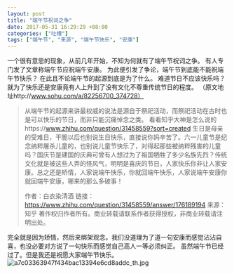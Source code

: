 ```yaml
---
layout: post
title: "端午节祝词之争"
date: 2017-05-31 16:29:29 +08:00
categories: ["吐槽"]
tags: ["端午节", "来源", "端午节快乐", "安康"]
---
```


一个很有意思的现象，从前几年开始，不知为何就有了端午节祝词之争。
有人专门发了文章称端午节应祝端午安康。
为此便引发了争论，端午节到底能不能祝端午节快乐？
在此且不论端午节的起源到底是为了什么。
难道节日不应该快乐吗？就为了快乐还是安康竟有人上升到了没有文化不尊重传统节日的程度。
（原文地址http://www.sohu.com/a/82256700_374728）

> 从端午节的起源来讲最权威的说法是源自于祭祀活动，而祭祀活动在古时也是可以快乐的节日，而非只能沉痛悼念之类。
> 看看知乎大神是怎么说的https://www.zhihu.com/question/31458559?sort=created
> 生日是母亲的受难日，干脆以后也别说生日快乐，直接说你妈辛苦了。六一儿童节是纪念纳粹屠杀儿童的，也别说儿童节快乐了，对得起那些被纳粹残害的儿童吗？国庆节是建国的庆典可曾有人想过为了祖国牺牲了多少名族先烈？传统文化就是被这些人弄的怪风气，明明是喜庆的节日，人家快乐你非让人家安康。总之还是矫情，人家说端午快乐，你就回端午快乐，人家说端午安康你就回端午安康，哪来的那么多破事！
> 
> 作者：白衣染清酒 链接：https://www.zhihu.com/question/31458559/answer/176189194
> 来源：知乎 著作权归作者所有。商业转载请联系作者获得授权，非商业转载请注明出处。

完全就是因为矫情，然后来绑架观念。我们没道理为了道一句安康而感觉沾沾自喜，也没必要对方说了一句快乐而感觉自己高人一等必须纠正。
虽然端午节已经过了。但是我还是祝愿大家端午节快乐。![a7c03363947f434bac13394e6cd8addc_th.jpg][1]


  [1]: https://xy07-1251893119.costj.myqcloud.com/2017/05/31/2009231206.jpg